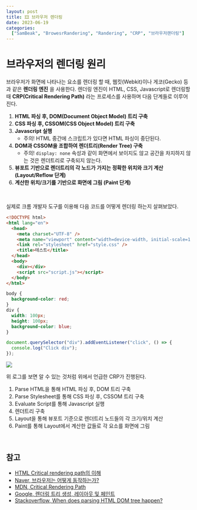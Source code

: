 ```yaml
---
layout: post
title: 🎞 브라우저 렌더링
date: 2023-06-19
categories:
  ["SamBeak", "BrowesrRandering", "Randering", "CRP", "브라우저랜더링"]
---
```


# 브라우저의 렌더링 원리

브라우저가 화면에 나타나는 요소를 렌더링 할 때, 웹킷(Webkit)이나 게코(Gecko) 등과 같은 **렌더링 엔진** 을 사용한다. 렌더링 엔진이 HTML, CSS, Javascript로 렌더링할 때 **CRP(Critical Rendering Path)** 라는 프로세스를 사용하며 다음 단계들로 이루어진다.

1. **HTML 파싱 후, DOM(Document Object Model) 트리 구축**
2. **CSS 파싱 후, CSSOM(CSS Object Model) 트리 구축**
3. **Javascript 실행**
   - 주의! HTML 중간에 스크립트가 있다면 HTML 파싱이 중단된다.
4. **DOM과 CSSOM을 조합하여 렌더트리(Render Tree) 구축**
   - 주의! `display: none` 속성과 같이 화면에서 보이지도 않고 공간을 차지하지 않는 것은 렌더트리로 구축되지 않는다.
5. **뷰포트 기반으로 렌더트리의 각 노드가 가지는 정확한 위치와 크기 계산 (Layout/Reflow 단계)**
6. **계산한 위치/크기를 기반으로 화면에 그림 (Paint 단계)**

<br>

실제로 크롬 개발자 도구를 이용해 다음 코드를 어떻게 렌더링 하는지 살펴보았다.

```html
<!DOCTYPE html>
<html lang="en">
  <head>
    <meta charset="UTF-8" />
    <meta name="viewport" content="width=device-width, initial-scale=1.0" />
    <link rel="stylesheet" href="style.css" />
    <title>테스트</title>
  </head>
  <body>
    <div></div>
    <script src="script.js"></script>
  </body>
</html>
```

```css
body {
  background-color: red;
}
div {
  width: 100px;
  height: 100px;
  background-color: blue;
}
```

```javascript
document.querySelector("div").addEventListener("click", () => {
  console.log("Click div");
});
```

<img src="../../images/frontend/rendering.png">

위 로그를 보면 알 수 있는 것처럼 위에서 언급한 CRP가 진행된다.

1. Parse HTML을 통해 HTML 파싱 후, DOM 트리 구축
2. Parse Stylesheet를 통해 CSS 파싱 후, CSSOM 트리 구축
3. Evaluate Script를 통해 Javascript 실행
4. 렌더트리 구축
5. Layout을 통해 뷰포트 기준으로 렌더트리 노드들의 각 크기/위치 계산
6. Paint를 통해 Layout에서 계산한 값들로 각 요소를 화면에 그림

<br>

## 참고

- [HTML Critical rendering path의 이해](https://blog.asamaru.net/2017/05/04/understanding-the-critical-rendering-path/)
- [Naver, 브라우저는 어떻게 동작하는가?](https://d2.naver.com/helloworld/59361)
- [MDN, Critical Rendering Path](https://developer.mozilla.org/en-US/docs/Web/Performance/Critical_rendering_path)
- [Google, 렌더링 트리 생성, 레이아웃 및 페인트](https://developers.google.com/web/fundamentals/performance/critical-rendering-path/render-tree-construction)
- [Stackoverflow, When does parsing HTML DOM tree happen?](https://stackoverflow.com/questions/34269416/when-does-parsing-html-dom-tree-happen)
